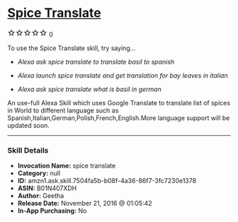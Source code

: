# [Spice Translate](http://alexa.amazon.com/#skills/amzn1.ask.skill.7504fa5b-b08f-4a36-86f7-3fc7230e1378)
![0 stars](../../images/ic_star_border_black_18dp_1x.png)![0 stars](../../images/ic_star_border_black_18dp_1x.png)![0 stars](../../images/ic_star_border_black_18dp_1x.png)![0 stars](../../images/ic_star_border_black_18dp_1x.png)![0 stars](../../images/ic_star_border_black_18dp_1x.png) 0

To use the Spice Translate skill, try saying...

* *Alexa ask spice translate to translate basil to spanish*

* *Alexa launch spice translate and get translation for bay leaves in italian*

* *Alexa ask spice translate what is basil in german*

An use-full Alexa Skill which uses Google Translate to translate list of spices in World to different language such as Spanish,Italian,German,Polish,French,English.More language support will  be updated soon.

***

### Skill Details

* **Invocation Name:** spice translate
* **Category:** null
* **ID:** amzn1.ask.skill.7504fa5b-b08f-4a36-86f7-3fc7230e1378
* **ASIN:** B01N407XDH
* **Author:** Geetha
* **Release Date:** November 21, 2016 @ 01:05:42
* **In-App Purchasing:** No
